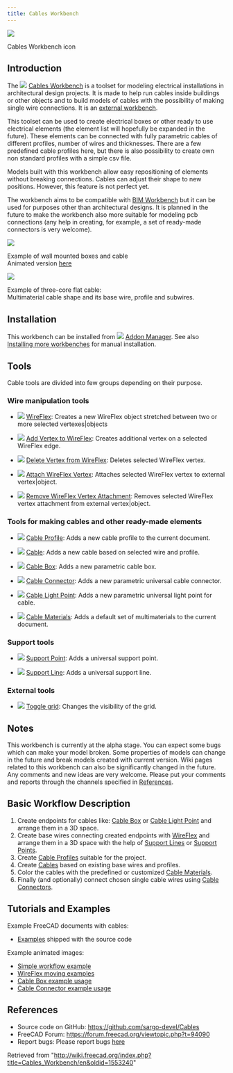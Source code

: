 ```yaml
---
title: Cables Workbench
---
```


![](/images/Cables_workbench_icon.svg)

Cables Workbench icon

## Introduction

The ![](/images/Cables_workbench_icon.svg) [Cables Workbench](/Cables_Workbench "Cables Workbench") is a toolset for modeling electrical installations in architectural design projects. It is made to help run cables inside buildings or other objects and to build models of cables with the possibility of making single wire connections. It is an [external workbench](/External_workbenches "External workbenches").

This toolset can be used to create electrical boxes or other ready to use electrical elements (the element list will hopefully be expanded in the future). These elements can be connected with fully parametric cables of different profiles, number of wires and thicknesses. There are a few predefined cable profiles here, but there is also possibility to create own non standard profiles with a simple csv file.

Models built with this workbench allow easy repositioning of elements without breaking connections. Cables can adjust their shape to new positions. However, this feature is not perfect yet.

The workbench aims to be compatible with [BIM Workbench](/BIM_Workbench "BIM Workbench") but it can be used for purposes other than architectural designs. It is planned in the future to make the workbench also more suitable for modeling pcb connections (any help in creating, for example, a set of ready-made connectors is very welcome).

![](/images/Cables_Example3.png)

Example of wall mounted boxes and cable  
Animated version [here](/Cables_Example1_Simple_workflow "Cables Example1 Simple workflow")

![](/images/Cables_Example1.png)

Example of three-core flat cable:  
Multimaterial cable shape and its base wire, profile and subwires.

## Installation

This workbench can be installed from ![](/images/Std_AddonMgr.svg) [Addon Manager](/Std_AddonMgr "Std AddonMgr"). See also [Installing more workbenches](/Installing_more_workbenches "Installing more workbenches") for manual installation.

## Tools

Cable tools are divided into few groups depending on their purpose.

### Wire manipulation tools

- ![](/images/Cables_WireFlex.svg) [WireFlex](/Cables_WireFlex "Cables WireFlex"): Creates a new WireFlex object stretched between two or more selected vertexes|objects

- ![](/images/Cables_AddVertex.svg) [Add Vertex to WireFlex](/Cables_AddVertex "Cables AddVertex"): Creates additional vertex on a selected WireFlex edge.

- ![](/images/Cables_DelVertex.svg) [Delete Vertex from WireFlex](/Cables_DelVertex "Cables DelVertex"): Deletes selected WireFlex vertex.

- ![](/images/Cables_AttachVertex.svg) [Attach WireFlex Vertex](/Cables_AttachVertex "Cables AttachVertex"): Attaches selected WireFlex vertex to external vertex|object.

- ![](/images/Cables_RemoveVertexAttachment.svg) [Remove WireFlex Vertex Attachment](/Cables_RemoveVertexAttachment "Cables RemoveVertexAttachment"): Removes selected WireFlex vertex attachment from external vertex|object.

### Tools for making cables and other ready-made elements

- ![](/images/Cables_Profile.svg) [Cable Profile](/Cables_Profile "Cables Profile"): Adds a new cable profile to the current document.

- ![](/images/Cables_Cable.svg) [Cable](/Cables_Cable "Cables Cable"): Adds a new cable based on selected wire and profile.

- ![](/images/Cables_CableBox.svg) [Cable Box](/Cables_CableBox "Cables CableBox"): Adds a new parametric cable box.

- ![](/images/Cables_CableConnector.svg) [Cable Connector](/Cables_CableConnector "Cables CableConnector"): Adds a new parametric universal cable connector.

- ![](/images/Cables_CableLightPoint.svg) [Cable Light Point](/Cables_CableLightPoint "Cables CableLightPoint"): Adds a new parametric universal light point for cable.

- ![](/images/Cables_Material.svg) [Cable Materials](/Cables_Material "Cables Material"): Adds a default set of multimaterials to the current document.

### Support tools

- ![](/images/Cables_SupportPoint.svg) [Support Point](/Cables_SupportPoint "Cables SupportPoint"): Adds a universal support point.

- ![](/images/Cables_SupportLine.svg) [Support Line](/Cables_SupportLine "Cables SupportLine"): Adds a universal support line.

### External tools

- ![](/images/Draft_ToggleGrid.svg) [Toggle grid](/Draft_ToggleGrid "Draft ToggleGrid"): Changes the visibility of the grid.

## Notes

This workbench is currently at the alpha stage. You can expect some bugs which can make your model broken. Some properties of models can change in the future and break models created with current version. Wiki pages related to this workbench can also be significantly changed in the future. Any comments and new ideas are very welcome. Please put your comments and reports through the channels specified in [References](#References).

## Basic Workflow Description

1. Create endpoints for cables like: [Cable Box](/Cables_CableBox "Cables CableBox") or [Cable Light Point](/Cables_CableLightPoint "Cables CableLightPoint") and arrange them in a 3D space.
2. Create base wires connecting created endpoints with [WireFlex](/Cables_WireFlex "Cables WireFlex") and arrange them in a 3D space with the help of [Support Lines](/Cables_SupportLine "Cables SupportLine") or [Support Points](/Cables_SupportPoint "Cables SupportPoint").
3. Create [Cable Profiles](/Cables_Profile "Cables Profile") suitable for the project.
4. Create [Cables](/Cables_Cable "Cables Cable") based on existing base wires and profiles.
5. Color the cables with the predefined or customized [Cable Materials](/Cables_Material "Cables Material").
6. Finally (and optionally) connect chosen single cable wires using [Cable Connectors](/Cables_CableConnector "Cables CableConnector").

## Tutorials and Examples

Example FreeCAD documents with cables:

- [Examples](https://github.com/sargo-devel/Cables/tree/master/examples) shipped with the source code

Example animated images:

- [Simple workflow example](/Cables_Example1_Simple_workflow "Cables Example1 Simple workflow")
- [WireFlex moving examples](/Cables_Example2_WireFlex "Cables Example2 WireFlex")
- [Cable Box example usage](/Cables_Example3_CableBox "Cables Example3 CableBox")
- [Cable Connector example usage](/Cables_Example4_CableConnector "Cables Example4 CableConnector")

## References

- Source code on GitHub: <https://github.com/sargo-devel/Cables>
- FreeCAD Forum: <https://forum.freecad.org/viewtopic.php?t=94090>
- Report bugs: Please report bugs [here](https://github.com/sargo-devel/Cables/issues)

Retrieved from "<http://wiki.freecad.org/index.php?title=Cables_Workbench/en&oldid=1553240>"
